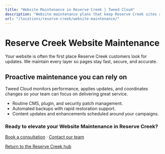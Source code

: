 ```yaml
---
title: "Website Maintenance in Reserve Creek | Tweed Cloud"
description: "Website maintenance plans that keep Reserve Creek sites secure and up to date."
url: "/locations/reserve-creek/website-maintenance/"
---
```


# Reserve Creek Website Maintenance

Your website is often the first place Reserve Creek customers look for updates. We maintain every layer so pages stay fast, secure, and accurate.

## Proactive maintenance you can rely on

Tweed Cloud monitors performance, applies updates, and coordinates changes so your team can focus on delivering great service.

- Routine CMS, plugin, and security patch management.
- Automated backups with rapid restoration support.
- Content updates and enhancements scheduled around your campaigns.

### Ready to elevate your Website Maintenance in Reserve Creek?

[Book a consultation](/consultation/) · [Contact our team](/contact/)

[Return to the Reserve Creek hub](/locations/reserve-creek/)
